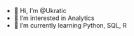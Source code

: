 - 👋 Hi, I’m @Ukratic
- 👀 I’m interested in Analytics
- 🌱 I’m currently learning Python, SQL, R

<!---
Ukratic/Ukratic is a ✨ special ✨ repository because its `README.md` (this file) appears on your GitHub profile.
You can click the Preview link to take a look at your changes.
--->
